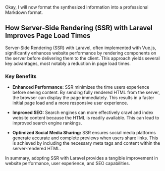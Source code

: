 Okay, I will now format the synthesized information into a professional Markdown format.

## How Server-Side Rendering (SSR) with Laravel Improves Page Load Times

Server-Side Rendering (SSR) with Laravel, often implemented with Vue.js, significantly enhances website performance by rendering components on the server before delivering them to the client. This approach yields several key advantages, most notably a reduction in page load times.

### Key Benefits

*   **Enhanced Performance:** SSR minimizes the time users experience before seeing content. By sending fully rendered HTML from the server, the browser can display the page immediately. This results in a faster initial page load and a more responsive user experience.

*   **Improved SEO:** Search engines can more effectively crawl and index website content because the HTML is readily available. This can lead to improved search engine rankings.

*   **Optimized Social Media Sharing:** SSR ensures social media platforms generate accurate and complete previews when users share links. This is achieved by including the necessary meta tags and content within the server-rendered HTML.

In summary, adopting SSR with Laravel provides a tangible improvement in website performance, user experience, and SEO capabilities.
